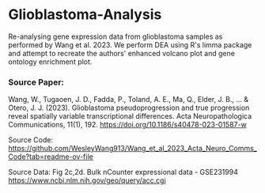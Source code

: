 # Glioblastoma-Analysis
Re-analysing gene expression data from glioblastoma samples as performed by Wang et al. 2023.
We perform DEA using R's limma package and attempt to recreate the authors' enhanced volcano plot and gene ontology enrichment plot.


### Source Paper:
Wang, W., Tugaoen, J. D., Fadda, P., Toland, A. E., Ma, Q., Elder, J. B., ... & Otero, J. J. (2023). Glioblastoma pseudoprogression and true progression reveal spatially variable transcriptional differences. Acta Neuropathologica Communications, 11(1), 192.
https://doi.org/10.1186/s40478-023-01587-w

Source Code:
https://github.com/WesleyWang913/Wang_et_al_2023_Acta_Neuro_Comms_Code?tab=readme-ov-file

Source Data:
Fig 2c,2d. Bulk nCounter expressional data - GSE231994
https://www.ncbi.nlm.nih.gov/geo/query/acc.cgi

